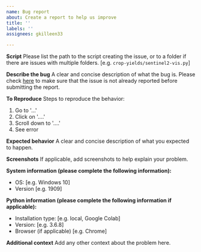 ```yaml
---
name: Bug report
about: Create a report to help us improve
title: ''
labels: ''
assignees: gkilleen33

---
```


**Script**
Please list the path to the script creating the issue, or to a folder if there are issues with multiple folders. [e.g. `crop-yields/sentinel2-vis.py`]

**Describe the bug**
A clear and concise description of what the bug is. Please check [here](https://github.com/gkilleen33/rs-economics/issues) to make sure that the issue is not already reported before submitting the report. 

**To Reproduce**
Steps to reproduce the behavior:
1. Go to '...'
2. Click on '....'
3. Scroll down to '....'
4. See error

**Expected behavior**
A clear and concise description of what you expected to happen.

**Screenshots**
If applicable, add screenshots to help explain your problem.

**System information (please complete the following information):**
 - OS: [e.g. Windows 10]
 - Version [e.g. 1909]

**Python information (please complete the following information if applicable):**
 - Installation type: [e.g. local, Google Colab]
 - Version: [e.g. 3.6.8]
 - Browser (if applicable) [e.g. Chrome]

**Additional context**
Add any other context about the problem here.
